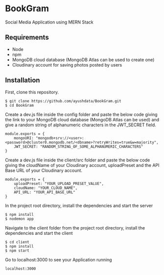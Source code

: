 # BookGram
Social Media Application using MERN Stack

## Requirements
- Node
- npm
- MongoDB cloud database (MongoDB Atlas can be used to create one)
- Cloudinary account for saving photos posted by users

## Installation
First, clone this repository.
```
$ git clone https://github.com/ayushdata/BookGram.git
$ cd BookGram
```

Create a dev.js file inside the config folder and paste the below code giving the link to your MongoDB cloud database (MongoDB Atlas can be used) and give a random string of alphanumeric characters in the JWT_SECRET field.
```
module.exports = {
    mongoURI: "mongodb+srv://<user>:<password>@cluster0.mongodb.net/<dbname>?retryWrites=true&w=majority",
    JWT_SECRET: "RANDOM_STRING_OF_SOME_ALPHANUMERIC_CHARACTERS"
}
```

Create a dev.js file inside the client/src folder and paste the below code giving the cloudName of your Cloudinary account, uploadPreset and the API Base URL of your Cloudinary account.
```
module.exports = {
    uploadPreset: "YOUR_UPLOAD_PRESET_VALUE",
    cloudName: "YOUR_CLOUD_NAME",
    API_URL: "YOUR_API_BASE_URL"
}
```

In the project root directory, install the dependencies and start the server
```
$ npm install
$ nodemon app
```

Navigate to the client folder from the project root directory, install the dependencies and start the client
```
$ cd client
$ npm install
$ npm start
```

Go to localhost:3000 to see your Application running
```
localhost:3000
```
